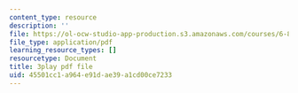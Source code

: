 ```yaml
---
content_type: resource
description: ''
file: https://ol-ocw-studio-app-production.s3.amazonaws.com/courses/6-890-algorithmic-lower-bounds-fun-with-hardness-proofs-fall-2014/45501cc1a964e91dae39a1cd00ce7233_LHBc2mE71yc.pdf
file_type: application/pdf
learning_resource_types: []
resourcetype: Document
title: 3play pdf file
uid: 45501cc1-a964-e91d-ae39-a1cd00ce7233
---
```

